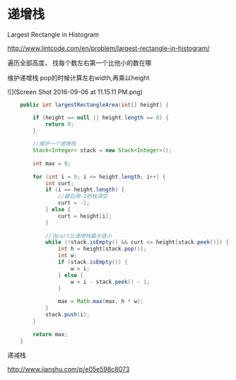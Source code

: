 # 递增栈


Largest Rectangle in Histogram

http://www.lintcode.com/en/problem/largest-rectangle-in-histogram/

遍历全部高度， 找每个数左右第一个比他小的数在哪 

维护递增栈 pop的时候计算左右width,再乘以height

![](Screen Shot 2016-09-06 at 11.15.11 PM.png)
```java
    public int largestRectangleArea(int[] height) {

        if (height == null || height.length == 0) {
            return 0;
        }
        
        //维护一个递增栈
        Stack<Integer> stack = new Stack<Integer>();
        
        int max = 0;
        
        for (int i = 0; i <= height.length; i++) {
            int curt;
            if (i == height.length) {
                //最后用-1把栈清空
                curt = -1;
            } else {
                curt = height[i];
            }
            
            //当curt比递增栈最大值小
            while (!stack.isEmpty() && curt <= height[stack.peek()]) {
                int h = height[stack.pop()];
                int w;
                if (stack.isEmpty()) {
                    w = i;
                } else {
                    w = i - stack.peek() - 1;
                }
                
                max = Math.max(max, h * w);
            }
            stack.push(i);
        }
        
        return max;
    }
```

递减栈

http://www.jianshu.com/p/e05e598c8073